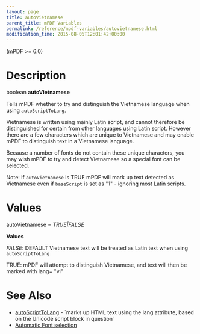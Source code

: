 ```yaml
---
layout: page
title: autoVietnamese
parent_title: mPDF Variables
permalink: /reference/mpdf-variables/autovietnamese.html
modification_time: 2015-08-05T12:01:42+00:00
---
```


(mPDF >= 6.0)

# Description

boolean **autoVietnamese**

Tells mPDF whether to try and distinguish the Vietnamese language when using `autoScriptToLang`.

Vietnamese is written using mainly Latin script, and cannot therefore be distinguished for certain from other languages using Latin script. However there are a few characters which are unique to Vietnamese and may enable mPDF to distinguish text in a Vietnamese language.

Because a number of fonts do not contain these unique characters, you may wish mPDF to try and detect Vietnamese so a special font can be selected.

Note: If `autoVietnamese` is <span class="smallblock">TRUE</span> mPDF will mark up text detected as Vietnamese even if `baseScript` is set as "1" - ignoring most Latin scripts.

# Values

<span class="parameter">autoVietnamese</span> = *<span class="smallblock">TRUE|FALSE</span>*<span class="smallblock">

</span>

**Values**

*<span class="smallblock">FALSE</span>*: <span class="smallblock">DEFAULT</span> Vietnamese text will be treated as Latin text when using `autoScriptToLang`

<span class="smallblock">TRUE: </span>mPDF will attempt to distinguish Vietnamese, and text will then be marked with lang= "vi"

# See Also

<ul>
<li class="manual_boxlist"><a href="{{ "/reference/mpdf-variables/autoscripttolang.html" | prepend: site.baseurl }}">autoScriptToLang</a> - `<span class="code">marks up HTML text using the lang attribute, based on the Unicode script block in question`</span></li>
<li class="manual_boxlist"><a href="{{ "/fonts-languages/automatic-font-selection.html" | prepend: site.baseurl }}">Automatic Font selection</a> </li>
</ul>
